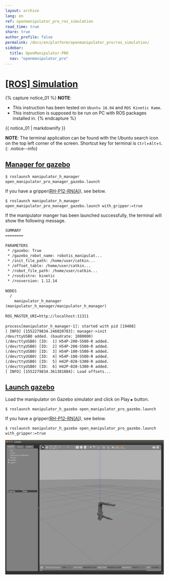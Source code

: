 ```yaml
---
layout: archive
lang: en
ref: openmanipulator_pro_ros_simulation
read_time: true
share: true
author_profile: false
permalink: /docs/en/platform/openmanipulator_pro/ros_simulation/
sidebar:
  title: OpenManipulator-PRO
  nav: "openmanipulator_pro"
---
```


<div style="counter-reset: h1 6"></div>

# [[ROS] Simulation](#ros-simulation)

{% capture notice_01 %}
**NOTE**:
- This instruction has been tested on `Ubuntu 16.04` and `ROS Kinetic Kame`.
- This instruction is supposed to be run on PC with ROS packages installed in.
{% endcapture %}
<div class="notice--info">{{ notice_01 | markdownify }}</div>

**NOTE**: The terminal application can be found with the Ubuntu search icon on the top left corner of the screen. Shortcut key for terminal is `Ctrl`+`Alt`+`t`.
{: .notice--info}

## [Manager for gazebo](#manager-for-gazebo)

```
$ roslaunch manipulator_h_manager open_manipulator_pro_manager_gazebo.launch
```

If you have a gripper([RH-P12-RN(A)](/docs/en/platform/rh_p12_rna/)), see below. 
```
$ roslaunch manipulator_h_manager open_manipulator_pro_manager_gazebo.launch with_gripper:=true
```

If the manipulator manger has been launched successfully, the terminal will show the following message.

```
SUMMARY
========

PARAMETERS
 * /gazebo: True
 * /gazebo_robot_name: robotis_manipulat...
 * /init_file_path: /home/user/catkin...
 * /offset_table: /home/user/catkin...
 * /robot_file_path: /home/user/catkin...
 * /rosdistro: kinetic
 * /rosversion: 1.12.14

NODES
  /
    manipulator_h_manager (manipulator_h_manager/manipulator_h_manager)

ROS_MASTER_URI=http://localhost:11311

process[manipulator_h_manager-1]: started with pid [19408]
[ INFO] [1552279834.246020783]: manager->init
/dev/ttyUSB0 added. (baudrate: 1000000)
(/dev/ttyUSB0) [ID:  1] H54P-200-S500-R added. 
(/dev/ttyUSB0) [ID:  2] H54P-200-S500-R added. 
(/dev/ttyUSB0) [ID:  3] H54P-100-S500-R added. 
(/dev/ttyUSB0) [ID:  4] H54P-100-S500-R added. 
(/dev/ttyUSB0) [ID:  5] H42P-020-S300-R added. 
(/dev/ttyUSB0) [ID:  6] H42P-020-S300-R added. 
[ INFO] [1552279834.361381084]: Load offsets...
```

## [Launch gazebo](#launch-gazebo)

Load the manipulator on Gazebo simulator and click on Play `▶` button.
```
$ roslaunch manipulator_h_gazebo open_manipulator_pro_gazebo.launch   
```
If you have a gripper([RH-P12-RN(A)](/docs/en/platform/rh_p12_rna/)), see below. 
```
$ roslaunch manipulator_h_gazebo open_manipulator_pro_gazebo.launch with_gripper:=true
```
![](/assets/images/platform/openmanipulator_pro/gazebo.png)  
